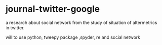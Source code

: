 # journal-twitter-google
a research about social network from the study of situation of altermetrics in twitter.

will to use python, tweepy package ,spyder, re and social network  
